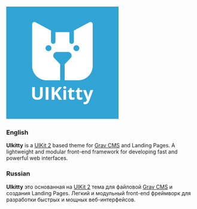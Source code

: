 ![UIKitty](thumbnail.jpg)

### English

**UIkitty** is a [UIKit 2](https://getuikit.com/v2/) based theme for [Grav CMS](http://getgrav.org/) and Landing Pages. A lightweight and modular front-end framework for developing fast and powerful web interfaces.

### Russian

**UIkitty** это основанная на [UIKit 2](https://getuikit.com/v2/) тема для файловой [Grav CMS](http://getgrav.org/) и создания Landing Pages. Легкий и модульный front-end фреймворк для разработки быстрых и мощных веб-интерфейсов.